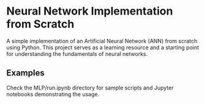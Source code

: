 # Neural Network Implementation from Scratch

A simple implementation of an Artificial Neural Network (ANN) from scratch using Python. This project serves as a learning resource and a starting point for understanding the fundamentals of neural networks.

## Examples
Check the MLP/run.ipynb directory for sample scripts and Jupyter notebooks demonstrating the usage.
